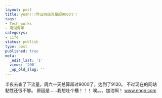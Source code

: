 ```yaml
---
layout: post
title: yeah!!!昨日网站流量超9000了！
tags:
- Tech_works
- 南湖青年
categorys:
- Life
status: publish
type: post
published: true
meta:
  _edit_last: '1'
  views: '290'
  _wp_old_slug: ''
---
```

半夜去查了下流量，周六一天总算超过9000了，达到了9130。
不过现在的网站黏性还很不够。
原因是……我想吐个槽！！！
唉。。。加油啊！
www.nhqn.com

